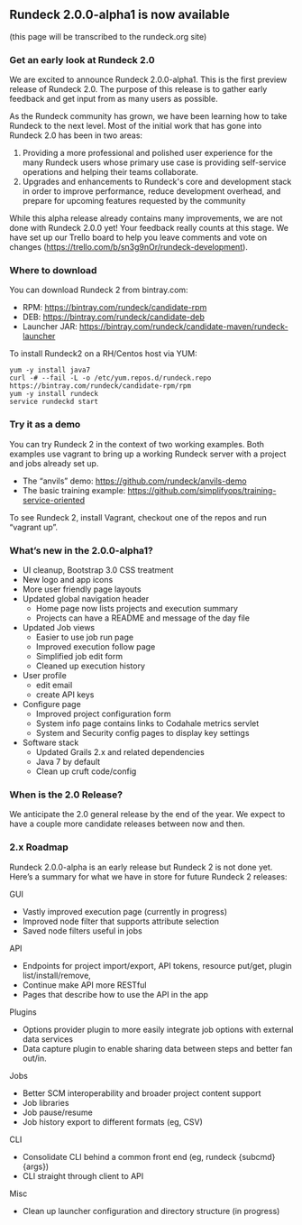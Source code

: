 ## Rundeck 2.0.0-alpha1 is now available

(this page will be transcribed to the rundeck.org site)

### Get an early look at Rundeck 2.0 

We are excited to announce Rundeck 2.0.0-alpha1. This is the first preview release of Rundeck 2.0. The purpose of this release is to gather early feedback and get input from as many users as possible.

As the Rundeck community has grown, we have been learning how to take Rundeck to the next level.  Most of the initial work that has gone into Rundeck 2.0 has been in two areas:
1. Providing a more professional and polished user experience for the many Rundeck users whose primary use case is providing self-service operations and helping their teams collaborate.
2. Upgrades and enhancements to Rundeck's core and development stack in order to improve performance, reduce development overhead, and prepare for upcoming features requested by the community

While this alpha release already contains many improvements, we are not done with Rundeck 2.0.0 yet! Your feedback really counts at this stage. We have set up our Trello board to help you leave comments and vote on changes (https://trello.com/b/sn3g9nOr/rundeck-development).

### Where to download
You can download Rundeck 2 from bintray.com:

* RPM: https://bintray.com/rundeck/candidate-rpm
* DEB: https://bintray.com/rundeck/candidate-deb
* Launcher JAR: https://bintray.com/rundeck/candidate-maven/rundeck-launcher

To install Rundeck2 on a RH/Centos host via YUM:
```
yum -y install java7
curl -# --fail -L -o /etc/yum.repos.d/rundeck.repo https://bintray.com/rundeck/candidate-rpm/rpm
yum -y install rundeck
service rundeckd start
```

### Try it as a demo
You can try Rundeck 2 in the context of two working examples. Both examples use vagrant to bring up a working Rundeck server with a project and jobs already set up. 

* The “anvils” demo: https://github.com/rundeck/anvils-demo
* The basic training example: https://github.com/simplifyops/training-service-oriented

To see Rundeck 2, install Vagrant, checkout one of the repos and run “vagrant up”.

### What’s new in the 2.0.0-alpha1?

* UI cleanup, Bootstrap 3.0 CSS treatment
* New logo and app icons
* More user friendly page layouts 
* Updated global navigation header
  - Home page now lists projects and execution summary
  - Projects can have a README and message of the day file
* Updated Job views
   - Easier to use job run page
   - Improved execution follow page
   - Simplified job edit form
   - Cleaned up execution history
* User profile
   - edit email 
   - create API keys 
* Configure page
   - Improved project configuration form
   - System info page contains links to Codahale metrics servlet
   - System and Security config pages to display key settings
* Software stack
   - Updated Grails 2.x and related dependencies
   - Java 7 by default
   - Clean up cruft code/config

### When is the 2.0 Release?

We anticipate the 2.0 general release by the end of the year. We expect to have a couple more candidate releases between now and then. 

### 2.x Roadmap

Rundeck 2.0.0-alpha is an early release but Rundeck 2 is not done yet. Here’s a summary for what we have in store for future Rundeck 2 releases:

GUI
* Vastly improved execution page (currently in progress)
* Improved node filter that supports attribute selection
* Saved node filters useful in jobs

API

* Endpoints for project import/export, API tokens, resource put/get, plugin list/install/remove, 
* Continue make API more RESTful
* Pages that describe how to use the API in the app

Plugins

* Options provider plugin to more easily integrate job options with external data services
* Data capture plugin to enable sharing data between steps and better fan out/in.

Jobs
* Better SCM interoperability and broader project content support
* Job libraries
* Job pause/resume
* Job history export to different formats (eg, CSV)

CLI

* Consolidate CLI behind a common front end (eg, rundeck {subcmd} {args})
* CLI straight through client to API

Misc

* Clean up launcher configuration and directory structure (in progress)
